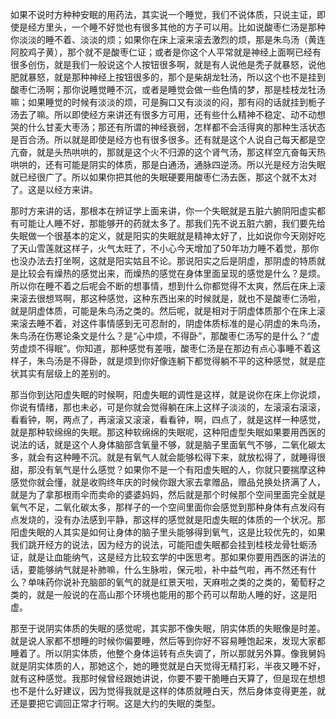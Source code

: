 如果不说时方种种安眠的用药法，其实说一个睡觉，我们不说体质，只说主证，即使是经方里头，一个睡不好觉也有很多其他的方子可以用。比如说酸枣仁汤是那种你淡淡的睡不着、淡淡的烦；如果你在床上滚来滚去激烈的烦，那是朱鸟汤（黄连阿胶鸡子黄），那个就不是酸枣仁证；或者是你这个人平常就是神经上面啊已经有很多创伤，就是我们一般说这个人按钮很多啊，就是有人说他是秃子就暴怒，说他肥就暴怒，就是那种神经上按钮很多的，那个是柴胡龙牡汤，所以这个也不是挂到酸枣仁汤啊；那你说睡觉睡不沉，或者是睡觉会做一些色情的梦，那是桂枝龙牡汤嘛；如果睡觉的时候有淡淡的烦，可是胸口又有淡淡的闷，那有闷的话就挂到栀子汤去了嘛。所以即使经方来讲还有很多方可用，还有些什么精神不稳定、动不动想哭的什么甘麦大枣汤；那还有所谓的神经衰弱，怎样都不会活得爽的那种生活状态是百合汤。所以就是即使是经方也有很多很多。还有就是这个人说自己每天都是空亢奋，就是头热哄哄的，那就是这个火不归源的这个肾气汤，那这样空亢奋每天热哄哄的，还有可能是阴实的体质，那是白通汤，通脉四逆汤。所以光是经方治失眠就已经很广了。所以如果你把其他的失眠硬要用酸枣仁汤去医，那这个就不太对了。这是以经方来讲。

那时方来讲的话，那根本在辨证学上面来讲，你一个失眠就是五脏六腑阴阳虚实都有可能让人睡不好，那能够开的药就太多了。那我们先不说五脏六腑，我们要先给失眠做一个很基本的定义，就是阳实的失眠就是精神太好了，比如说你今天刚好吃了天山雪莲就这样子，火气太旺了，不小心今天增加了50年功力睡不着觉，那你也没办法去打坐啊，这就是阳实姑且不论。那说阳实之后是阴虚，那阴虚的特质就是比较会有燥热的感觉出来，而燥热的感觉在身体里面呈现的感觉是什么？是烦。所以你在睡不着之后呢会不断的想事情，想到什么你都觉得不太爽，然后在床上滚来滚去很想骂啊，那这种感觉，这种东西出来的时候就是，就也不是酸枣仁汤啦，就是阴虚体质，可能是朱鸟汤之类的。然后呢，就是相对于阴虚体质那个在床上滚来滚去睡不着，对这件事情感到无可忍耐的，阴虚体质标准的是心阴虚的朱鸟汤，朱鸟汤在伤寒论条文是什么？是“心中烦，不得卧”，那酸枣仁汤写的是什么？“虚劳虚烦不得眠”。你知道，那种感觉有差哦，酸枣仁汤是在那边有点心事睡不着这样子，朱鸟汤是不得卧，就是烦到你好像连躺下都觉得躺不平的这种感觉，就是症状其实有层级上的差别的。

那当你到达阳虚失眠的时候啊，阳虚失眠的调性是这样，就是说你在床上你说烦，你说有情绪，那也未必，可是你就会觉得躺在床上这样子淡淡的，左滚滚右滚滚，看看钟，啊，两点了，再滚滚又滚滚，看看钟，啊，四点了，就是这样一种感觉，就是那种软绵绵的失眠。那这种软绵绵的失眠呢，这种阳虚型失眠如果要用西医的说法的话，就是这个人身体脑部含氧量不够，就是脑子里面氧气不够，二氧化碳太多，就会有这种睡不沉。就是有氧气人就会能够松得下来，就放松得了，就睡得很甜，那没有氧气是什么感觉？如果你不是一个有阳虚失眠的人，你就只要揣摩这种感觉你就会懂，就是收购终年庆的时候你跟大家去拿赠品，赠品兑换处挤满了人，就是为了拿那根雨伞而卖命的婆婆妈妈，然后就是那个时候那个空间里面完全就是氧气不足，二氧化碳太多，那样子的一个空间里面你会感觉到那种身体有点发闷有点发烧的，没有办法感到平静，那这样的感觉就是阳虚失眠的体质的一个状况。那阳虚失眠的人其实是如何让身体的脑子里头能够得到氧气，这是比较优先的，如果我们跳开经方的说法，因为经方的说法，可能阳虚失眠都会挂到桂枝龙骨牡蛎汤证，就是让血能纳气，这是经方比较玄学的中医思考。那如果你要用西医的讲法的话，要能够纳气就是补肺嘛，什么生脉啦，保元啦，补中益气啦，再不然还有什么？单味药你说补充脑部的氧气的就是红景天啦，天麻啦之类的之类的，葡萄籽之类的，就是一般说的在高山那个环境也能用的那个药可以帮助人睡的好，这是阳虚。

那至于说阴实体质的失眠的感觉呢，其实那不像失眠，阴实体质的失眠像是时差。就是说人家都不想睡的时候你偏要睡，然后等到你好不容易睡饱起来，发现大家都睡着了。所以阴实体质，他整个身体运转有点失调了，所以那就另外算。像我舅妈就是阴实体质的人，那她这个，她的睡觉就是白天觉得无精打彩，半夜又睡不好，就有这种感觉。我那时候曾经跟她讲说，你要不要干脆睡白天算了，但是现在想想也不是什么好建议，因为觉得我就是这样的体质就睡白天，然后身体变得更差，就还是要把它调回正常才行啊。这是大约的失眠的类型。
